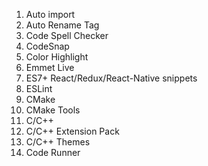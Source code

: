 1.  Auto import
2. Auto Rename Tag
3. Code Spell Checker
4. CodeSnap
5. Color Highlight
6. Emmet Live
7. ES7+ React/Redux/React-Native snippets
8. ESLint
9. CMake
10. CMake Tools
11. C/C++
12. C/C++ Extension Pack
13. C/C++ Themes
14. Code Runner
